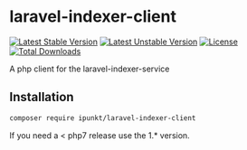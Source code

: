 # laravel-indexer-client

[![Latest Stable Version](https://poser.pugx.org/ipunkt/laravel-indexer-client/v/stable.svg)](https://packagist.org/packages/ipunkt/laravel-indexer-client) [![Latest Unstable Version](https://poser.pugx.org/ipunkt/laravel-indexer-client/v/unstable.svg)](https://packagist.org/packages/ipunkt/laravel-indexer-client) [![License](https://poser.pugx.org/ipunkt/laravel-indexer-client/license.svg)](https://packagist.org/packages/ipunkt/laravel-indexer-client) [![Total Downloads](https://poser.pugx.org/ipunkt/laravel-indexer-client/downloads.svg)](https://packagist.org/packages/ipunkt/laravel-indexer-client)

A php client for the laravel-indexer-service

## Installation

```bash
composer require ipunkt/laravel-indexer-client
```

If you need a < php7 release use the 1.* version.
